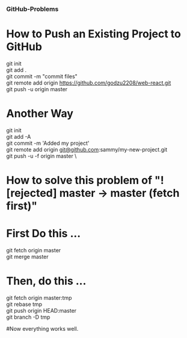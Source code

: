 ### GitHub-Problems
# How to Push an Existing Project to GitHub

git init \
git add .\
git commit -m "commit files"\
git remote add origin https://github.com/godzu2208/web-react.git  \
git push -u origin master 

# Another Way
git init \
git add -A \
git commit -m 'Added my project' \
git remote add origin git@github.com:sammy/my-new-project.git \
git push -u -f origin master \


# How to solve this problem of "! [rejected] master -> master (fetch first)"
# First Do this ...
git fetch origin master\
git merge  master

# Then, do this ...

git fetch origin master:tmp\
git rebase tmp\
git push origin HEAD:master\
git branch -D tmp

#Now everything works well.
